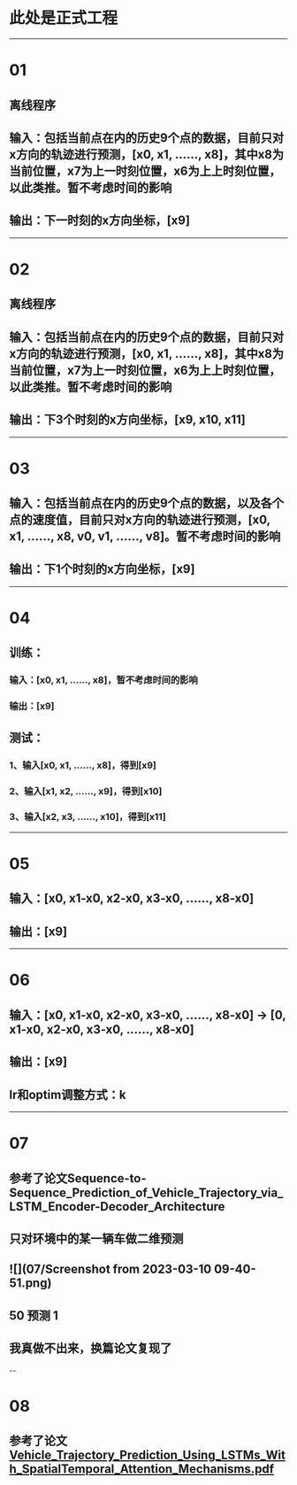 # 此处是正式工程

---
# 01
## 离线程序
## 输入：包括当前点在内的历史9个点的数据，目前只对x方向的轨迹进行预测，[x0, x1, ......, x8]，其中x8为当前位置，x7为上一时刻位置，x6为上上时刻位置，以此类推。暂不考虑时间的影响
## 输出：下一时刻的x方向坐标，[x9]

---
# 02
## 离线程序
## 输入：包括当前点在内的历史9个点的数据，目前只对x方向的轨迹进行预测，[x0, x1, ......, x8]，其中x8为当前位置，x7为上一时刻位置，x6为上上时刻位置，以此类推。暂不考虑时间的影响
## 输出：下3个时刻的x方向坐标，[x9, x10, x11]

---
# 03
## 输入：包括当前点在内的历史9个点的数据，以及各个点的速度值，目前只对x方向的轨迹进行预测，[x0, x1, ......, x8, v0, v1, ......, v8]。暂不考虑时间的影响
## 输出：下1个时刻的x方向坐标，[x9]

---
# 04
## 训练：
### 输入：[x0, x1, ......, x8]，暂不考虑时间的影响
### 输出：[x9]
## 测试：
### 1、输入[x0, x1, ......, x8]，得到[x9]
### 2、输入[x1, x2, ......, x9]，得到[x10]
### 3、输入[x2, x3, ......, x10]，得到[x11]

---
# 05
## 输入：[x0, x1-x0, x2-x0, x3-x0, ......, x8-x0]
## 输出：[x9]

---
# 06
## 输入：[x0, x1-x0, x2-x0, x3-x0, ......, x8-x0] -> [0, x1-x0, x2-x0, x3-x0, ......, x8-x0]
## 输出：[x9]
## lr和optim调整方式：k

---
# 07
## 参考了论文Sequence-to-Sequence_Prediction_of_Vehicle_Trajectory_via_LSTM_Encoder-Decoder_Architecture
## 只对环境中的某一辆车做二维预测
## ![](07/Screenshot from 2023-03-10 09-40-51.png)
## 50 预测 1
## 我真做不出来，换篇论文复现了

--
# 08
## 参考了论文[Vehicle_Trajectory_Prediction_Using_LSTMs_With_SpatialTemporal_Attention_Mechanisms.pdf](08%2FVehicle_Trajectory_Prediction_Using_LSTMs_With_SpatialTemporal_Attention_Mechanisms.pdf)
